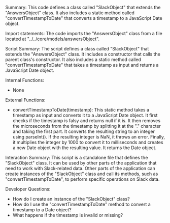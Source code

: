 Summary:
This code defines a class called "SlackObject" that extends the "AnswersObject" class. It also includes a static method called "convertTimestampToDate" that converts a timestamp to a JavaScript Date object.

Import statements:
The code imports the "AnswersObject" class from a file located at "../../core/models/answersObject".

Script Summary:
The script defines a class called "SlackObject" that extends the "AnswersObject" class. It includes a constructor that calls the parent class's constructor. It also includes a static method called "convertTimestampToDate" that takes a timestamp as input and returns a JavaScript Date object.

Internal Functions:
- None

External Functions:
- convertTimestampToDate(timestamp): This static method takes a timestamp as input and converts it to a JavaScript Date object. It first checks if the timestamp is falsy and returns null if it is. It then removes the microseconds from the timestamp by splitting it at the "." character and taking the first part. It converts the resulting string to an integer using parseInt(). If the resulting integer is NaN, it throws an error. Finally, it multiplies the integer by 1000 to convert it to milliseconds and creates a new Date object with the resulting value. It returns the Date object.

Interaction Summary:
This script is a standalone file that defines the "SlackObject" class. It can be used by other parts of the application that need to work with Slack-related data. Other parts of the application can create instances of the "SlackObject" class and call its methods, such as "convertTimestampToDate", to perform specific operations on Slack data.

Developer Questions:
- How do I create an instance of the "SlackObject" class?
- How do I use the "convertTimestampToDate" method to convert a timestamp to a Date object?
- What happens if the timestamp is invalid or missing?
